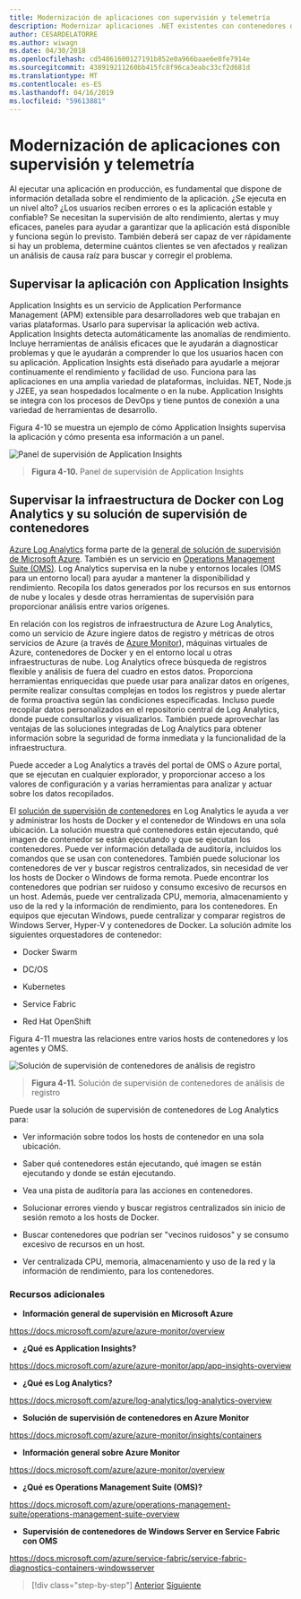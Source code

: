 ```yaml
---
title: Modernización de aplicaciones con supervisión y telemetría
description: Modernizar aplicaciones .NET existentes con contenedores de Windows y la nube de Azure | Modernice sus aplicaciones con supervisión y telemetría
author: CESARDELATORRE
ms.author: wiwagn
ms.date: 04/30/2018
ms.openlocfilehash: cd54861600127191b852e0a966baae6e0fe7914e
ms.sourcegitcommit: 438919211260bb415fc8f96ca3eabc33cf2d681d
ms.translationtype: MT
ms.contentlocale: es-ES
ms.lasthandoff: 04/16/2019
ms.locfileid: "59613881"
---
```

# <a name="modernize-your-apps-with-monitoring-and-telemetry"></a>Modernización de aplicaciones con supervisión y telemetría

Al ejecutar una aplicación en producción, es fundamental que dispone de información detallada sobre el rendimiento de la aplicación. ¿Se ejecuta en un nivel alto? ¿Los usuarios reciben errores o es la aplicación estable y confiable? Se necesitan la supervisión de alto rendimiento, alertas y muy eficaces, paneles para ayudar a garantizar que la aplicación está disponible y funciona según lo previsto. También deberá ser capaz de ver rápidamente si hay un problema, determine cuántos clientes se ven afectados y realizan un análisis de causa raíz para buscar y corregir el problema.

## <a name="monitor-your-application-with-application-insights"></a>Supervisar la aplicación con Application Insights

Application Insights es un servicio de Application Performance Management (APM) extensible para desarrolladores web que trabajan en varias plataformas. Usarlo para supervisar la aplicación web activa. Application Insights detecta automáticamente las anomalías de rendimiento. Incluye herramientas de análisis eficaces que le ayudarán a diagnosticar problemas y que le ayudarán a comprender lo que los usuarios hacen con su aplicación. Application Insights está diseñado para ayudarle a mejorar continuamente el rendimiento y facilidad de uso. Funciona para las aplicaciones en una amplia variedad de plataformas, incluidas. NET, Node.js y J2EE, ya sean hospedados localmente o en la nube. Application Insights se integra con los procesos de DevOps y tiene puntos de conexión a una variedad de herramientas de desarrollo.

Figura 4-10 se muestra un ejemplo de cómo Application Insights supervisa la aplicación y cómo presenta esa información a un panel.

![Panel de supervisión de Application Insights](./media/image10.png)

> **Figura 4-10.** Panel de supervisión de Application Insights

## <a name="monitor-your-docker-infrastructure-with-log-analytics-and-its-container-monitoring-solution"></a>Supervisar la infraestructura de Docker con Log Analytics y su solución de supervisión de contenedores

[Azure Log Analytics](https://docs.microsoft.com/azure/log-analytics/log-analytics-overview) forma parte de la [general de solución de supervisión de Microsoft Azure](https://docs.microsoft.com/azure/monitoring-and-diagnostics/monitoring-overview). También es un servicio en [Operations Management Suite (OMS)](https://docs.microsoft.com/azure/operations-management-suite/operations-management-suite-overview). Log Analytics supervisa en la nube y entornos locales (OMS para un entorno local) para ayudar a mantener la disponibilidad y rendimiento. Recopila los datos generados por los recursos en sus entornos de nube y locales y desde otras herramientas de supervisión para proporcionar análisis entre varios orígenes.

En relación con los registros de infraestructura de Azure Log Analytics, como un servicio de Azure ingiere datos de registro y métricas de otros servicios de Azure (a través de [Azure Monitor](https://docs.microsoft.com/azure/monitoring-and-diagnostics/monitoring-overview-azure-monitor)), máquinas virtuales de Azure, contenedores de Docker y en el entorno local u otras infraestructuras de nube. Log Analytics ofrece búsqueda de registros flexible y análisis de fuera del cuadro en estos datos. Proporciona herramientas enriquecidas que puede usar para analizar datos en orígenes, permite realizar consultas complejas en todos los registros y puede alertar de forma proactiva según las condiciones especificadas. Incluso puede recopilar datos personalizados en el repositorio central de Log Analytics, donde puede consultarlos y visualizarlos. También puede aprovechar las ventajas de las soluciones integradas de Log Analytics para obtener información sobre la seguridad de forma inmediata y la funcionalidad de la infraestructura.

Puede acceder a Log Analytics a través del portal de OMS o Azure portal, que se ejecutan en cualquier explorador, y proporcionar acceso a los valores de configuración y a varias herramientas para analizar y actuar sobre los datos recopilados.

El [solución de supervisión de contenedores](https://docs.microsoft.com/azure/log-analytics/log-analytics-containers) en Log Analytics le ayuda a ver y administrar los hosts de Docker y el contenedor de Windows en una sola ubicación. La solución muestra qué contenedores están ejecutando, qué imagen de contenedor se están ejecutando y que se ejecutan los contenedores. Puede ver información detallada de auditoría, incluidos los comandos que se usan con contenedores. También puede solucionar los contenedores de ver y buscar registros centralizados, sin necesidad de ver los hosts de Docker o Windows de forma remota. Puede encontrar los contenedores que podrían ser ruidoso y consumo excesivo de recursos en un host. Además, puede ver centralizada CPU, memoria, almacenamiento y uso de la red y la información de rendimiento, para los contenedores. En equipos que ejecutan Windows, puede centralizar y comparar registros de Windows Server, Hyper-V y contenedores de Docker. La solución admite los siguientes orquestadores de contenedor:

-   Docker Swarm

-   DC/OS

-   Kubernetes

-   Service Fabric

-   Red Hat OpenShift

Figura 4-11 muestra las relaciones entre varios hosts de contenedores y los agentes y OMS.

![Solución de supervisión de contenedores de análisis de registro](./media/image11.png)

> **Figura 4-11.** Solución de supervisión de contenedores de análisis de registro

Puede usar la solución de supervisión de contenedores de Log Analytics para:

-   Ver información sobre todos los hosts de contenedor en una sola ubicación.

-   Saber qué contenedores están ejecutando, qué imagen se están ejecutando y donde se están ejecutando.

-   Vea una pista de auditoría para las acciones en contenedores.

-   Solucionar errores viendo y buscar registros centralizados sin inicio de sesión remoto a los hosts de Docker.

-   Buscar contenedores que podrían ser "vecinos ruidosos" y se consumo excesivo de recursos en un host.

-   Ver centralizada CPU, memoria, almacenamiento y uso de la red y la información de rendimiento, para los contenedores.

### <a name="additional-resources"></a>Recursos adicionales

-   **Información general de supervisión en Microsoft Azure**

<https://docs.microsoft.com/azure/azure-monitor/overview>

-   **¿Qué es Application Insights?**

<https://docs.microsoft.com/azure/azure-monitor/app/app-insights-overview>

-   **¿Qué es Log Analytics?**

<https://docs.microsoft.com/azure/log-analytics/log-analytics-overview>

-   **Solución de supervisión de contenedores en Azure Monitor**

<https://docs.microsoft.com/azure/azure-monitor/insights/containers>

-   **Información general sobre Azure Monitor**

<https://docs.microsoft.com/azure/azure-monitor/overview>

-   **¿Qué es Operations Management Suite (OMS)?**

<https://docs.microsoft.com/azure/operations-management-suite/operations-management-suite-overview>

-   **Supervisión de contenedores de Windows Server en Service Fabric con OMS**

<https://docs.microsoft.com/azure/service-fabric/service-fabric-diagnostics-containers-windowsserver>

>[!div class="step-by-step"]
>[Anterior](build-resilient-services-ready-for-the-cloud-embrace-transient-failures-in-the-cloud.md)
>[Siguiente](modernize-your-apps-lifecycle-with-ci-cd-pipelines-and-devops-tools-in-the-cloud.md)
